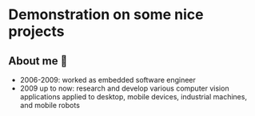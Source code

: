 # Demonstration on some nice projects 

## About me 
*	2006-2009: worked as embedded software engineer
*	2009  up to now: research and develop various computer vision applications applied to desktop, mobile devices, industrial machines, and mobile robots 
